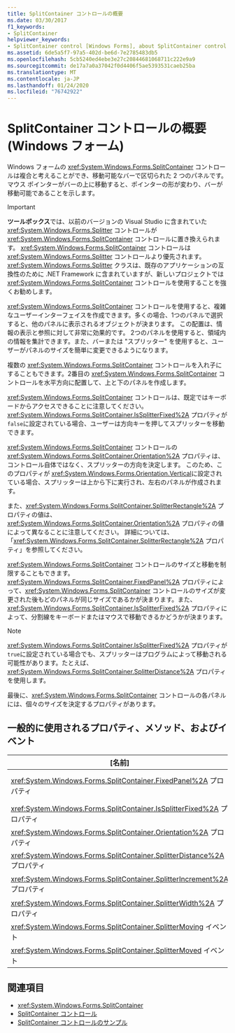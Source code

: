 ```yaml
---
title: SplitContainer コントロールの概要
ms.date: 03/30/2017
f1_keywords:
- SplitContainer
helpviewer_keywords:
- SplitContainer control [Windows Forms], about SplitContainer control
ms.assetid: 6de5a5f7-97a5-402d-be6d-7e2785483db5
ms.openlocfilehash: 5cb5240ed4ebe3e27c20844681068711c222e9a9
ms.sourcegitcommit: de17a7a0a37042f0d4406f5ae5393531caeb25ba
ms.translationtype: MT
ms.contentlocale: ja-JP
ms.lasthandoff: 01/24/2020
ms.locfileid: "76742922"
---
```

# <a name="splitcontainer-control-overview-windows-forms"></a>SplitContainer コントロールの概要 (Windows フォーム)
Windows フォームの <xref:System.Windows.Forms.SplitContainer> コントロールは複合と考えることができ、移動可能なバーで区切られた 2 つのパネルです。 マウス ポインターがバーの上に移動すると、ポインターの形が変わり、バーが移動可能であることを示します。  
  
> [!IMPORTANT]
> **ツールボックス**では、以前のバージョンの Visual Studio に含まれていた <xref:System.Windows.Forms.Splitter> コントロールが <xref:System.Windows.Forms.SplitContainer> コントロールに置き換えられます。 <xref:System.Windows.Forms.SplitContainer> コントロールは <xref:System.Windows.Forms.Splitter> コントロールより優先されます。 <xref:System.Windows.Forms.Splitter> クラスは、既存のアプリケーションの互換性のために .NET Framework に含まれていますが、新しいプロジェクトでは <xref:System.Windows.Forms.SplitContainer> コントロールを使用することを強くお勧めします。  
  
 <xref:System.Windows.Forms.SplitContainer> コントロールを使用すると、複雑なユーザーインターフェイスを作成できます。多くの場合、1つのパネルで選択すると、他のパネルに表示されるオブジェクトが決まります。 この配置は、情報の表示と参照に対して非常に効果的です。 2つのパネルを使用すると、領域内の情報を集計できます。また、バーまたは "スプリッター" を使用すると、ユーザーがパネルのサイズを簡単に変更できるようになります。  
  
 複数の <xref:System.Windows.Forms.SplitContainer> コントロールを入れ子にすることもできます。2番目の <xref:System.Windows.Forms.SplitContainer> コントロールを水平方向に配置して、上と下のパネルを作成します。  
  
 <xref:System.Windows.Forms.SplitContainer> コントロールは、既定ではキーボードからアクセスできることに注意してください。<xref:System.Windows.Forms.SplitContainer.IsSplitterFixed%2A> プロパティが `false`に設定されている場合、ユーザーは方向キーを押してスプリッターを移動できます。  
  
 <xref:System.Windows.Forms.SplitContainer> コントロールの <xref:System.Windows.Forms.SplitContainer.Orientation%2A> プロパティは、コントロール自体ではなく、スプリッターの方向を決定します。 このため、このプロパティが <xref:System.Windows.Forms.Orientation.Vertical>に設定されている場合、スプリッターは上から下に実行され、左右のパネルが作成されます。  
  
 また、<xref:System.Windows.Forms.SplitContainer.SplitterRectangle%2A> プロパティの値は、<xref:System.Windows.Forms.SplitContainer.Orientation%2A> プロパティの値によって異なることに注意してください。 詳細については、「<xref:System.Windows.Forms.SplitContainer.SplitterRectangle%2A> プロパティ」を参照してください。  
  
 <xref:System.Windows.Forms.SplitContainer> コントロールのサイズと移動を制限することもできます。 <xref:System.Windows.Forms.SplitContainer.FixedPanel%2A> プロパティによって、<xref:System.Windows.Forms.SplitContainer> コントロールのサイズが変更された後もどのパネルが同じサイズであるかが決まります。また、<xref:System.Windows.Forms.SplitContainer.IsSplitterFixed%2A> プロパティによって、分割線をキーボードまたはマウスで移動できるかどうかが決まります。  
  
> [!NOTE]
> <xref:System.Windows.Forms.SplitContainer.IsSplitterFixed%2A> プロパティが `true`に設定されている場合でも、スプリッターはプログラムによって移動される可能性があります。たとえば、<xref:System.Windows.Forms.SplitContainer.SplitterDistance%2A> プロパティを使用します。  
  
 最後に、<xref:System.Windows.Forms.SplitContainer> コントロールの各パネルには、個々のサイズを決定するプロパティがあります。  
  
## <a name="commonly-used-properties-methods-and-events"></a>一般的に使用されるプロパティ、メソッド、およびイベント  
  
|[名前]|説明|  
|----------|-----------------|  
|<xref:System.Windows.Forms.SplitContainer.FixedPanel%2A> プロパティ|<xref:System.Windows.Forms.SplitContainer> コントロールのサイズを変更した後、どのパネルが同じサイズになるかを指定します。|  
|<xref:System.Windows.Forms.SplitContainer.IsSplitterFixed%2A> プロパティ|キーボードまたはマウスを使用してスプリッターを移動できるかどうかを決定します。|  
|<xref:System.Windows.Forms.SplitContainer.Orientation%2A> プロパティ|分割線を垂直方向または水平方向のどちらに配置するかを決定します。|  
|<xref:System.Windows.Forms.SplitContainer.SplitterDistance%2A> プロパティ|左端または上端から移動可能スプリッターバーまでの距離をピクセル単位で決定します。|  
|<xref:System.Windows.Forms.SplitContainer.SplitterIncrement%2A> プロパティ|ユーザーがスプリッターを移動できる最小距離をピクセル単位で指定します。|  
|<xref:System.Windows.Forms.SplitContainer.SplitterWidth%2A> プロパティ|分割線の太さ (ピクセル単位) を決定します。|  
|<xref:System.Windows.Forms.SplitContainer.SplitterMoving> イベント|スプリッターの移動中に発生します。|  
|<xref:System.Windows.Forms.SplitContainer.SplitterMoved> イベント|スプリッターが移動したときに発生します。|  
  
## <a name="see-also"></a>関連項目

- <xref:System.Windows.Forms.SplitContainer>
- [SplitContainer コントロール](splitcontainer-control-windows-forms.md)
- [SplitContainer コントロールのサンプル](https://docs.microsoft.com/previous-versions/visualstudio/visual-studio-2008/0ffz7d1b(v=vs.90))
